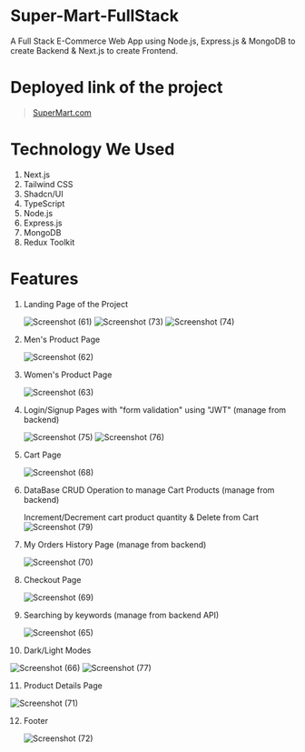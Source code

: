 # Super-Mart-FullStack
A Full Stack E-Commerce Web App using Node.js, Express.js &amp; MongoDB to create Backend &amp; Next.js to create Frontend.

# Deployed link of the project

> [SuperMart.com](https://super-mart-full-stack.vercel.app/)
# Technology We Used
1. Next.js
2. Tailwind CSS
3. Shadcn/UI
4. TypeScript
5. Node.js
6. Express.js
7. MongoDB
8. Redux Toolkit

# Features 

1. Landing Page of the Project
   
   ![Screenshot (61)](https://github.com/user-attachments/assets/2e6de1ae-0635-4265-a0ca-b7e175f2c5ef)
   ![Screenshot (73)](https://github.com/user-attachments/assets/0a7b5e5b-b9b8-4bb4-849a-a821913ab70d)
   ![Screenshot (74)](https://github.com/user-attachments/assets/b4eeccf6-676a-4332-b36d-4ff597f44529)

2. Men's Product Page

   ![Screenshot (62)](https://github.com/user-attachments/assets/18522e6b-b25a-496d-95e2-05c1084872d1)

3. Women's Product Page

   ![Screenshot (63)](https://github.com/user-attachments/assets/30b98430-ee07-436d-91df-4d989e612220)

4. Login/Signup Pages with "form validation" using "JWT" (manage from backend)

   ![Screenshot (75)](https://github.com/user-attachments/assets/ea62c9e1-285d-46cd-b001-136aa72d0424)
   ![Screenshot (76)](https://github.com/user-attachments/assets/f337a854-a1a0-4ba5-9350-38c2dcdaa90a)

5. Cart Page

   ![Screenshot (68)](https://github.com/user-attachments/assets/ce9eb643-f0a4-48ae-ad1c-436c68ed4e0f)

6. DataBase CRUD Operation to manage Cart Products (manage from backend)

   Increment/Decrement cart product quantity & Delete from Cart
   ![Screenshot (79)](https://github.com/user-attachments/assets/cabe580f-8942-4f7f-a398-adeabff51613)

7. My Orders History Page (manage from backend)

   ![Screenshot (70)](https://github.com/user-attachments/assets/dbf0d741-65b3-462c-847a-025e51b033e3)

8. Checkout Page

   ![Screenshot (69)](https://github.com/user-attachments/assets/cb127a3f-f169-412e-aede-23e605b7e7d7)

9. Searching by keywords (manage from backend API)

   ![Screenshot (65)](https://github.com/user-attachments/assets/ccd24989-d36d-4d71-a571-019a39ad03f3)

10. Dark/Light Modes

   ![Screenshot (66)](https://github.com/user-attachments/assets/3f5ebbea-1c92-4996-81e8-497484ae931a)
   ![Screenshot (77)](https://github.com/user-attachments/assets/7548eb3a-c76b-4ed2-b6b0-037bf1ce4768)

11. Product Details Page

   ![Screenshot (71)](https://github.com/user-attachments/assets/23dfa24a-9470-4411-869a-03c6846088e8)

12. Footer

    ![Screenshot (72)](https://github.com/user-attachments/assets/f3a31613-aa35-47a4-b284-f1532713cd9e)





